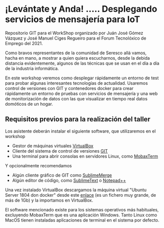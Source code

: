 # ¡Levántate y Anda! ..... Desplegando servicios de mensajería para IoT

Repositorio GIT para el WorkShop organizado por Juán José Gómez Vázquez y José Manuel Ciges Regueiro para el Forum Tecnolóxico de Emprego del 2021. 

Como bravos representantes de la comunidad de Seresco allá vamos, hacha en mano, a mostrar a quien quiera escucharnos, desde la debida distancia evidentemente, algunos de las técnicas que se usan en el día a día de la industria informática.

En este workshop veremos como desplegar rápidamente un entorno de test para probar algunas interesantes tecnologías de actualidad. 
Usaremos control de versiones con GIT y contenedores docker para crear rápidamente un entorno de pruebas con servicios de mensajería y una web de monitorización de datos con las que visualizar en tiempo real datos domóticos de un hogar.


## Requisitos previos para la realización del taller

Los asistente deberán instalar el siguiente software, que utilizaremos en el workshop
- Gestor de máquinas virtuales [VirtualBox](https://www.virtualbox.org/wiki/Downloads)
- Cliente del sistema de control de versiones [GIT](https://git-scm.com/downloads)
- Una terminal para abrir consolas en servidores Linux, como [MobaxTerm](https://mobaxterm.mobatek.net/)

Y opcionalmente recomendamos
- Algún cliente gráfico de GIT como [SublimeMerge](https://www.sublimemerge.com/)
- Algún editor de código, como [SublimeText](https://www.sublimetext.com/) o [Notepad++](https://notepad-plus-plus.org/downloads/)

Una vez instalado VirtualBox descargamos la máquina virtual "Ubuntu Server 1804 don docker" desde este [enlace](https://mega.nz/file/hPwkGBgA#kvE1fhyH0XCpQw18ffx7OoB_ExOLog7SExwemlfZAL0) (es un fichero muy grande, de más de 1Gb) y la importamos en VirtualBox.


El software mencionado existe para los sistemas operativos más habituales, excluyendo MobaxTerm que es una aplicación Windows. Tanto Linux como MacOS tienen instaladas aplicaciones de terminal en el sistema por defecto.

